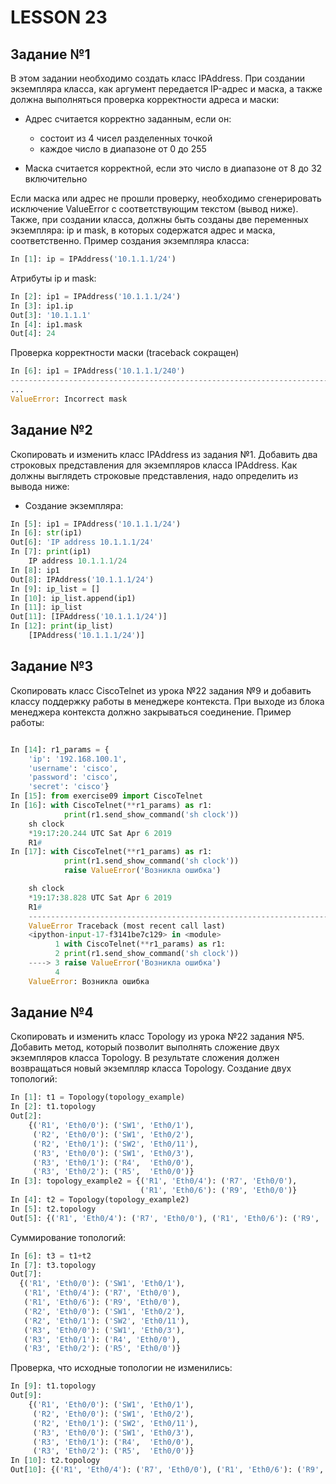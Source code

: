# LESSON 23

## Задание №1

В этом задании необходимо создать класс IPAddress. При создании экземпляра класса, как аргумент передается IP-адрес и 
маска, а также должна выполняться проверка корректности адреса и маски:

* Адрес считается корректно заданным, если он:
    - состоит из 4 чисел разделенных точкой
    - каждое число в диапазоне от 0 до 255

* Маска считается корректной, если это число в диапазоне от 8 до 32 включительно

Если маска или адрес не прошли проверку, необходимо сгенерировать исключение ValueError с соответствующим текстом (вывод
ниже). Также, при создании класса, должны быть созданы две переменных экземпляра: ip и mask, в которых содержатся адрес 
и маска, соответственно. Пример создания экземпляра класса:
```python
In [1]: ip = IPAddress('10.1.1.1/24')
```
Атрибуты ip и mask:
```python
In [2]: ip1 = IPAddress('10.1.1.1/24')
In [3]: ip1.ip
Out[3]: '10.1.1.1'
In [4]: ip1.mask
Out[4]: 24
```
Проверка корректности маски (traceback сокращен)
```python
In [6]: ip1 = IPAddress('10.1.1.1/240')
---------------------------------------------------------------------------
...
ValueError: Incorrect mask
```

## Задание №2

Скопировать и изменить класс IPAddress из задания №1. Добавить два строковых представления для экземпляров 
класса IPAddress. Как должны выглядеть строковые представления, надо определить из вывода ниже:

* Создание экземпляра:
```python
In [5]: ip1 = IPAddress('10.1.1.1/24')
In [6]: str(ip1)
Out[6]: 'IP address 10.1.1.1/24'
In [7]: print(ip1)
    IP address 10.1.1.1/24
In [8]: ip1
Out[8]: IPAddress('10.1.1.1/24')
In [9]: ip_list = []
In [10]: ip_list.append(ip1)
In [11]: ip_list
Out[11]: [IPAddress('10.1.1.1/24')]
In [12]: print(ip_list)
    [IPAddress('10.1.1.1/24')]
```

## Задание №3

Скопировать класс CiscoTelnet из урока №22 задания №9 и добавить классу поддержку работы в менеджере контекста. При 
выходе из блока менеджера контекста должно закрываться соединение. Пример работы:

```python

In [14]: r1_params = {
    'ip': '192.168.100.1',
    'username': 'cisco',
    'password': 'cisco',
    'secret': 'cisco'}
In [15]: from exercise09 import CiscoTelnet
In [16]: with CiscoTelnet(**r1_params) as r1:
            print(r1.send_show_command('sh clock'))
    sh clock
    *19:17:20.244 UTC Sat Apr 6 2019
    R1#
In [17]: with CiscoTelnet(**r1_params) as r1:
            print(r1.send_show_command('sh clock'))
            raise ValueError('Возникла ошибка')

    sh clock
    *19:17:38.828 UTC Sat Apr 6 2019
    R1#
    ---------------------------------------------------------------------------
    ValueError Traceback (most recent call last)
    <ipython-input-17-f3141be7c129> in <module>
          1 with CiscoTelnet(**r1_params) as r1:
          2 print(r1.send_show_command('sh clock'))
    ----> 3 raise ValueError('Возникла ошибка')
          4
    ValueError: Возникла ошибка
```

## Задание №4

Скопировать и изменить класс Topology из урока №22 задания №5. Добавить метод, который позволит выполнять сложение двух
экземпляров класса Topology. В результате сложения должен возвращаться новый экземпляр класса Topology.
Создание двух топологий:
```python
In [1]: t1 = Topology(topology_example)
In [2]: t1.topology
Out[2]:
    {('R1', 'Eth0/0'): ('SW1', 'Eth0/1'),
     ('R2', 'Eth0/0'): ('SW1', 'Eth0/2'),
     ('R2', 'Eth0/1'): ('SW2', 'Eth0/11'),
     ('R3', 'Eth0/0'): ('SW1', 'Eth0/3'),
     ('R3', 'Eth0/1'): ('R4',  'Eth0/0'),
     ('R3', 'Eth0/2'): ('R5',  'Eth0/0')}
In [3]: topology_example2 = {('R1', 'Eth0/4'): ('R7', 'Eth0/0'),
                             ('R1', 'Eth0/6'): ('R9', 'Eth0/0')}
In [4]: t2 = Topology(topology_example2)
In [5]: t2.topology
Out[5]: {('R1', 'Eth0/4'): ('R7', 'Eth0/0'), ('R1', 'Eth0/6'): ('R9', 'Eth0/0')}
```

Суммирование топологий:
```python
In [6]: t3 = t1+t2
In [7]: t3.topology
Out[7]:
  {('R1', 'Eth0/0'): ('SW1', 'Eth0/1'),
   ('R1', 'Eth0/4'): ('R7', 'Eth0/0'),
   ('R1', 'Eth0/6'): ('R9', 'Eth0/0'),
   ('R2', 'Eth0/0'): ('SW1', 'Eth0/2'),
   ('R2', 'Eth0/1'): ('SW2', 'Eth0/11'),
   ('R3', 'Eth0/0'): ('SW1', 'Eth0/3'),
   ('R3', 'Eth0/1'): ('R4', 'Eth0/0'),
   ('R3', 'Eth0/2'): ('R5', 'Eth0/0')}
```

Проверка, что исходные топологии не изменились:
```python
In [9]: t1.topology
Out[9]:
    {('R1', 'Eth0/0'): ('SW1', 'Eth0/1'),
     ('R2', 'Eth0/0'): ('SW1', 'Eth0/2'),
     ('R2', 'Eth0/1'): ('SW2', 'Eth0/11'),
     ('R3', 'Eth0/0'): ('SW1', 'Eth0/3'),
     ('R3', 'Eth0/1'): ('R4',  'Eth0/0'),
     ('R3', 'Eth0/2'): ('R5',  'Eth0/0')}
In [10]: t2.topology
Out[10]: {('R1', 'Eth0/4'): ('R7', 'Eth0/0'), ('R1', 'Eth0/6'): ('R9', 'Eth0/0')}
```


